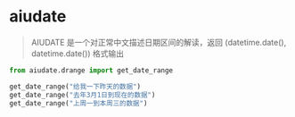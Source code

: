 # aiudate

> AIUDATE 是一个对正常中文描述日期区间的解读，返回 (datetime.date(), datetime.date()) 格式输出

```python
from aiudate.drange import get_date_range

get_date_range("给我一下昨天的数据")
get_date_range("去年3月1日到现在的数据")
get_date_range("上周一到本周三的数据")
```

